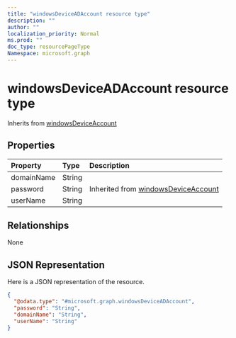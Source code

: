 ```yaml
---
title: "windowsDeviceADAccount resource type"
description: ""
author: ""
localization_priority: Normal
ms.prod: ""
doc_type: resourcePageType
Namespace: microsoft.graph
---
```



# windowsDeviceADAccount resource type




Inherits from [windowsDeviceAccount](../resources/windowsDeviceAccount.md)

## Properties
|Property|Type|Description|
|:---|:---|:---|
|domainName|String||
|password|String| Inherited from [windowsDeviceAccount](../resources/windowsDeviceAccount.md)|
|userName|String||

## Relationships
None

## JSON Representation
Here is a JSON representation of the resource.
<!-- {
  "blockType": "resource",
  "@odata.type": "microsoft.graph.windowsDeviceADAccount"
}
-->
``` json
{
  "@odata.type": "#microsoft.graph.windowsDeviceADAccount",
  "password": "String",
  "domainName": "String",
  "userName": "String"
}
```

